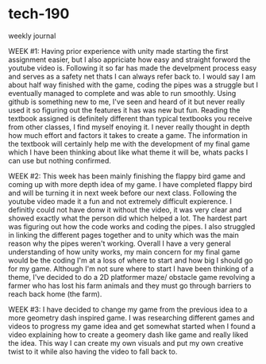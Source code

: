 # tech-190
weekly journal

WEEK #1:
    Having prior experience with unity made starting the first assignment easier, but I also appriciate how easy and straight forword the youtube video is. Following it so far has made the develpment process easy and serves as a safety net thats I can always refer back to. I would say I am about half way finished with the game, coding the pipes was a struggle but I eventually managed to complete and was able to run smoothly. Using github is something new to me, I've seen and heard of it but never really used it so figuring out the features it has was new but fun. Reading the textbook assigned is definitely different than typical textbooks you receive from other classes, I find myself enoying it. I never really thought in depth how much effort and factors it takes to create a game. The information in the textbook will certainly help me with the development of my final game which I have been thinking about like what theme it will be, whats packs I can use but nothing confirmed.

WEEK #2:
    This week has been mainly finishing the flappy bird game and coming up with more depth idea of my game. I have completed flappy bird and will be turning it in next week before our next class. Following the youtube video made it a fun and not extremely difficult expierence. I definitly could not have donw it without the video, it was very clear and showed exactly what the person did which helped a lot. The hardest part was figuring out how the code works and coding the pipes. I also struggled in linking the different pages together and to unity which was the main reason why the pipes weren't working. Overall I have a very general understanding of how unity works, my main concern for my final game would be the coding I'm at a loss of where to start and how big I should go for my game. Although I'm not sure where to start I have been thinking of a theme, I've decided to do a 2D platformer maze/ obstacle game revolving a farmer who has lost his farm animals and they must go through barriers to reach back home (the farm).

WEEK #3:
    I have decided to change my game from the previous idea to a more geometry dash inspired game. I was researching different games and videos to progress my game idea and get somewhat started when I found a video explaining how to create a geomery dash like game and really liked the idea. This way I can create my own visuals and put my own creative twist to it while also having the video to fall back to. 


